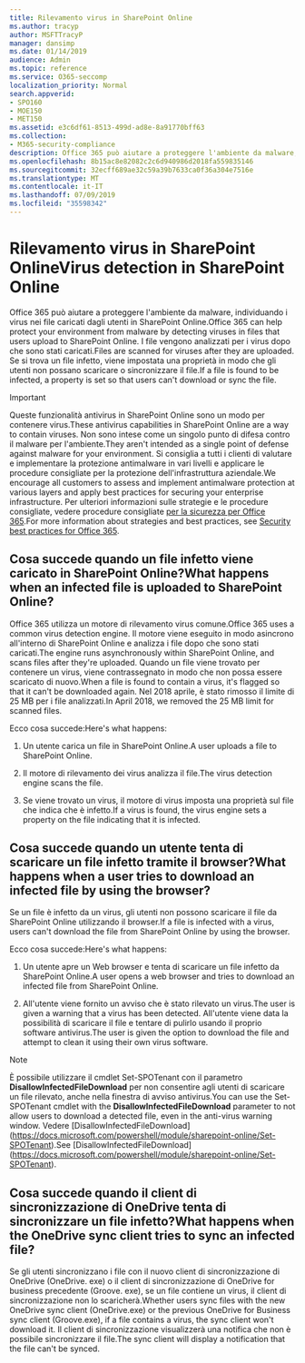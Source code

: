 ```yaml
---
title: Rilevamento virus in SharePoint Online
ms.author: tracyp
author: MSFTTracyP
manager: dansimp
ms.date: 01/14/2019
audience: Admin
ms.topic: reference
ms.service: O365-seccomp
localization_priority: Normal
search.appverid:
- SPO160
- MOE150
- MET150
ms.assetid: e3c6df61-8513-499d-ad8e-8a91770bff63
ms.collection:
- M365-security-compliance
description: Office 365 può aiutare a proteggere l'ambiente da malware, individuando i virus nei file caricati dagli utenti in SharePoint Online. I file vengono analizzati per i virus dopo che sono stati caricati. Se si trova un file infetto, viene impostata una proprietà in modo che gli utenti non possano scaricare o sincronizzare il file.
ms.openlocfilehash: 8b15ac8e82082c2c6d940986d2018fa559835146
ms.sourcegitcommit: 32ecff689ae32c59a39b7633ca0f36a304e7516e
ms.translationtype: MT
ms.contentlocale: it-IT
ms.lasthandoff: 07/09/2019
ms.locfileid: "35598342"
---
```

# <a name="virus-detection-in-sharepoint-online"></a><span data-ttu-id="7397c-105">Rilevamento virus in SharePoint Online</span><span class="sxs-lookup"><span data-stu-id="7397c-105">Virus detection in SharePoint Online</span></span>

<span data-ttu-id="7397c-106">Office 365 può aiutare a proteggere l'ambiente da malware, individuando i virus nei file caricati dagli utenti in SharePoint Online.</span><span class="sxs-lookup"><span data-stu-id="7397c-106">Office 365 can help protect your environment from malware by detecting viruses in files that users upload to SharePoint Online.</span></span> <span data-ttu-id="7397c-107">I file vengono analizzati per i virus dopo che sono stati caricati.</span><span class="sxs-lookup"><span data-stu-id="7397c-107">Files are scanned for viruses after they are uploaded.</span></span> <span data-ttu-id="7397c-108">Se si trova un file infetto, viene impostata una proprietà in modo che gli utenti non possano scaricare o sincronizzare il file.</span><span class="sxs-lookup"><span data-stu-id="7397c-108">If a file is found to be infected, a property is set so that users can't download or sync the file.</span></span>
  
> [!IMPORTANT]
> <span data-ttu-id="7397c-109">Queste funzionalità antivirus in SharePoint Online sono un modo per contenere virus.</span><span class="sxs-lookup"><span data-stu-id="7397c-109">These antivirus capabilities in SharePoint Online are a way to contain viruses.</span></span> <span data-ttu-id="7397c-110">Non sono intese come un singolo punto di difesa contro il malware per l'ambiente.</span><span class="sxs-lookup"><span data-stu-id="7397c-110">They aren't intended as a single point of defense against malware for your environment.</span></span> <span data-ttu-id="7397c-111">Si consiglia a tutti i clienti di valutare e implementare la protezione antimalware in vari livelli e applicare le procedure consigliate per la protezione dell'infrastruttura aziendale.</span><span class="sxs-lookup"><span data-stu-id="7397c-111">We encourage all customers to assess and implement antimalware protection at various layers and apply best practices for securing your enterprise infrastructure.</span></span> <span data-ttu-id="7397c-112">Per ulteriori informazioni sulle strategie e le procedure consigliate, vedere procedure consigliate [per la sicurezza per Office 365](security-best-practices.md).</span><span class="sxs-lookup"><span data-stu-id="7397c-112">For more information about strategies and best practices, see [Security best practices for Office 365](security-best-practices.md).</span></span> 
  
## <a name="what-happens-when-an-infected-file-is-uploaded-to-sharepoint-online"></a><span data-ttu-id="7397c-113">Cosa succede quando un file infetto viene caricato in SharePoint Online?</span><span class="sxs-lookup"><span data-stu-id="7397c-113">What happens when an infected file is uploaded to SharePoint Online?</span></span>

<span data-ttu-id="7397c-114">Office 365 utilizza un motore di rilevamento virus comune.</span><span class="sxs-lookup"><span data-stu-id="7397c-114">Office 365 uses a common virus detection engine.</span></span> <span data-ttu-id="7397c-115">Il motore viene eseguito in modo asincrono all'interno di SharePoint Online e analizza i file dopo che sono stati caricati.</span><span class="sxs-lookup"><span data-stu-id="7397c-115">The engine runs asynchronously within SharePoint Online, and scans files after they're uploaded.</span></span> <span data-ttu-id="7397c-116">Quando un file viene trovato per contenere un virus, viene contrassegnato in modo che non possa essere scaricato di nuovo.</span><span class="sxs-lookup"><span data-stu-id="7397c-116">When a file is found to contain a virus, it's flagged so that it can't be downloaded again.</span></span> <span data-ttu-id="7397c-117">Nel 2018 aprile, è stato rimosso il limite di 25 MB per i file analizzati.</span><span class="sxs-lookup"><span data-stu-id="7397c-117">In April 2018, we removed the 25 MB limit for scanned files.</span></span>
  
<span data-ttu-id="7397c-118">Ecco cosa succede:</span><span class="sxs-lookup"><span data-stu-id="7397c-118">Here's what happens:</span></span>
  
1. <span data-ttu-id="7397c-119">Un utente carica un file in SharePoint Online.</span><span class="sxs-lookup"><span data-stu-id="7397c-119">A user uploads a file to SharePoint Online.</span></span>
    
2. <span data-ttu-id="7397c-120">Il motore di rilevamento dei virus analizza il file.</span><span class="sxs-lookup"><span data-stu-id="7397c-120">The virus detection engine scans the file.</span></span>
    
3. <span data-ttu-id="7397c-121">Se viene trovato un virus, il motore di virus imposta una proprietà sul file che indica che è infetto.</span><span class="sxs-lookup"><span data-stu-id="7397c-121">If a virus is found, the virus engine sets a property on the file indicating that it is infected.</span></span>
    
## <a name="what-happens-when-a-user-tries-to-download-an-infected-file-by-using-the-browser"></a><span data-ttu-id="7397c-122">Cosa succede quando un utente tenta di scaricare un file infetto tramite il browser?</span><span class="sxs-lookup"><span data-stu-id="7397c-122">What happens when a user tries to download an infected file by using the browser?</span></span>

<span data-ttu-id="7397c-123">Se un file è infetto da un virus, gli utenti non possono scaricare il file da SharePoint Online utilizzando il browser.</span><span class="sxs-lookup"><span data-stu-id="7397c-123">If a file is infected with a virus, users can't download the file from SharePoint Online by using the browser.</span></span>
  
<span data-ttu-id="7397c-124">Ecco cosa succede:</span><span class="sxs-lookup"><span data-stu-id="7397c-124">Here's what happens:</span></span>
  
1. <span data-ttu-id="7397c-125">Un utente apre un Web browser e tenta di scaricare un file infetto da SharePoint Online.</span><span class="sxs-lookup"><span data-stu-id="7397c-125">A user opens a web browser and tries to download an infected file from SharePoint Online.</span></span>
    
2. <span data-ttu-id="7397c-126">All'utente viene fornito un avviso che è stato rilevato un virus.</span><span class="sxs-lookup"><span data-stu-id="7397c-126">The user is given a warning that a virus has been detected.</span></span> <span data-ttu-id="7397c-127">All'utente viene data la possibilità di scaricare il file e tentare di pulirlo usando il proprio software antivirus.</span><span class="sxs-lookup"><span data-stu-id="7397c-127">The user is given the option to download the file and attempt to clean it using their own virus software.</span></span>

> [!NOTE]
> <span data-ttu-id="7397c-128">È possibile utilizzare il cmdlet Set-SPOTenant con il parametro **DisallowInfectedFileDownload** per non consentire agli utenti di scaricare un file rilevato, anche nella finestra di avviso antivirus.</span><span class="sxs-lookup"><span data-stu-id="7397c-128">You can use the Set-SPOTenant cmdlet with the **DisallowInfectedFileDownload** parameter to not allow users to download a detected file, even in the anti-virus warning window.</span></span> <span data-ttu-id="7397c-129">Vedere [DisallowInfectedFileDownload] (https://docs.microsoft.com/powershell/module/sharepoint-online/Set-SPOTenant).</span><span class="sxs-lookup"><span data-stu-id="7397c-129">See [DisallowInfectedFileDownload] (https://docs.microsoft.com/powershell/module/sharepoint-online/Set-SPOTenant).</span></span>
    
## <a name="what-happens-when-the-onedrive-sync-client-tries-to-sync-an-infected-file"></a><span data-ttu-id="7397c-130">Cosa succede quando il client di sincronizzazione di OneDrive tenta di sincronizzare un file infetto?</span><span class="sxs-lookup"><span data-stu-id="7397c-130">What happens when the OneDrive sync client tries to sync an infected file?</span></span>

<span data-ttu-id="7397c-131">Se gli utenti sincronizzano i file con il nuovo client di sincronizzazione di OneDrive (OneDrive. exe) o il client di sincronizzazione di OneDrive for business precedente (Groove. exe), se un file contiene un virus, il client di sincronizzazione non lo scaricherà.</span><span class="sxs-lookup"><span data-stu-id="7397c-131">Whether users sync files with the new OneDrive sync client (OneDrive.exe) or the previous OneDrive for Business sync client (Groove.exe), if a file contains a virus, the sync client won't download it.</span></span> <span data-ttu-id="7397c-132">Il client di sincronizzazione visualizzerà una notifica che non è possibile sincronizzare il file.</span><span class="sxs-lookup"><span data-stu-id="7397c-132">The sync client will display a notification that the file can't be synced.</span></span>
  

